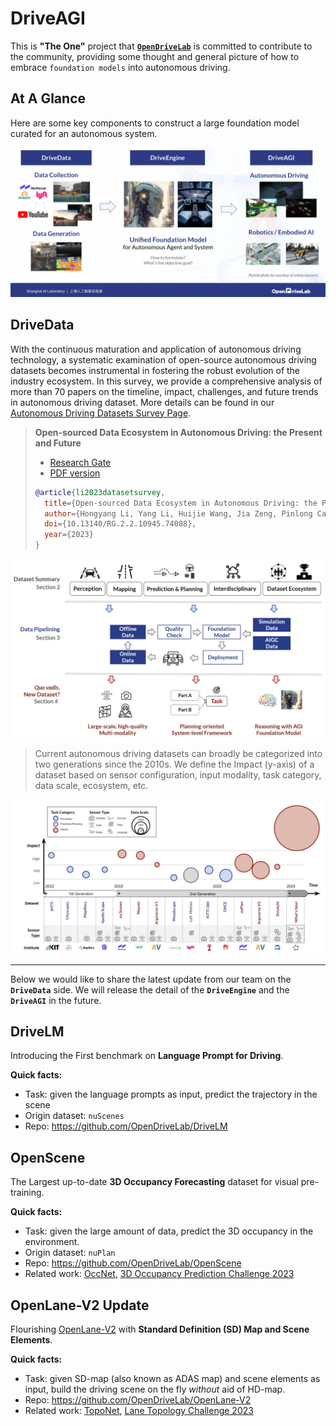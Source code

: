 # DriveAGI
This is **"The One"** project that [**`OpenDriveLab`**](https://opendrivelab.com/) is committed to contribute to the community, providing some thought and general picture of how to embrace `foundation models` into autonomous driving.

## At A Glance

Here are some key components to construct a large foundation model curated for an autonomous system.

![overview](assets/overview.png "overview")

## DriveData


With the continuous maturation and application of autonomous driving technology, a systematic examination of open-source autonomous driving datasets becomes instrumental in fostering the robust evolution of the industry ecosystem. In this survey, we provide a comprehensive analysis of more than 70 papers on the timeline, impact, challenges, and future trends in autonomous driving dataset. More details can be found in our [Autonomous Driving Datasets Survey Page](./Drivedata.md).

> **Open-sourced Data Ecosystem in Autonomous Driving: the Present and Future**
> - [Research Gate](https://www.researchgate.net/publication/375331218_Open-sourced_Data_Ecosystem_in_Autonomous_Driving_the_Present_and_Future?channel=doi)
> - [PDF version](https://opendrivelab.com/Dataset_Survey_Chinese.pdf)
>
> ```bib
> @article{li2023datasetsurvey,
>   title={Open-sourced Data Ecosystem in Autonomous Driving: the Present and Future},
>   author={Hongyang Li, Yang Li, Huijie Wang, Jia Zeng, Pinlong Cai, Dahua Lin, Junchi Yan, Feng Xu, Lu Xiong, Jingdong Wang, Futang Zhu, Kai Yan, Chunjing Xu, Tiancai Wang, Beipeng Mu, Shaoqing Ren, Zhihui Peng, Yu Qiao},
>   doi={10.13140/RG.2.2.10945.74088},
>   year={2023}
> }
> ```
<!-- > [Hongyang Li](https://lihongyang.info/)<sup>1</sup>, Yang Li<sup>1</sup>, [Huijie Wang](https://faikit.github.io/)<sup>1</sup>, [Jia Zeng](https://scholar.google.com/citations?user=kYrUfMoAAAAJ)<sup>1</sup>, Pinlong Cai<sup>1</sup>, Dahua Lin<sup>1</sup>, Junchi Yan<sup>2</sup>, Feng Xu<sup>3</sup>, Lu Xiong<sup>4</sup>, Jingdong Wang<sup>5</sup>, Futang Zhu<sup>6</sup>, Kai Yan<sup>7</sup>, Chunjing Xu<sup>8</sup>, Tiancai Wang<sup>9</sup>, Beipeng Mu<sup>10</sup>, Shaoqing Ren<sup>11</sup>, Zhihui Peng<sup>12</sup>, Yu Qiao<sup>1</sup>
> 
> <sup>1</sup> Shanghai AI Lab, <sup>2</sup> Shanghai Jiao Tong University, <sup>3</sup> Fudan University, <sup>4</sup> Tongji University, <sup>5</sup> Baidu, <sup>6</sup> BYD, <sup>7</sup> Changan, <sup>8</sup> Huawei, <sup>9</sup> Megvii Technology, <sup>10</sup> Meituan, <sup>11</sup> Nio Automotive, <sup>12</sup> Agibot
> -->

![overview](assets/Drivedata_overview.jpg "Drivedata_overview")
>Current autonomous driving datasets can broadly be categorized into two generations since the 2010s. We define the Impact (y-axis) of a dataset based on sensor configuration, input modality, task category, data scale, ecosystem, etc.


![overview](assets/Drivedata_timeline.jpg "Drivedata_timeline")

---
Below we would like to share the latest update from our team on the **`DriveData`** side. We will release the detail of the **`DriveEngine`** and the **`DriveAGI`** in the future.

## DriveLM
Introducing the First benchmark on **Language Prompt for Driving**.

**Quick facts:**
- Task: given the language prompts as input, predict the trajectory in the scene
- Origin dataset: `nuScenes`
- Repo: https://github.com/OpenDriveLab/DriveLM

## OpenScene
The Largest up-to-date **3D Occupancy Forecasting** dataset for visual pre-training.

**Quick facts:**
- Task: given the large amount of data, predict the 3D occupancy in the environment. 
- Origin dataset: `nuPlan`
- Repo: https://github.com/OpenDriveLab/OpenScene
- Related work: [OccNet](https://github.com/OpenDriveLab/OccNet), [3D Occupancy Prediction Challenge 2023](https://opendrivelab.com/AD23Challenge.html#Track3) 

## OpenLane-V2 Update
Flourishing [OpenLane-V2](https://github.com/OpenDriveLab/OpenLane-V2) with **Standard Definition (SD) Map and Scene Elements**.

**Quick facts:**
- Task: given SD-map (also known as ADAS map) and scene elements as input, build the driving scene on the fly _without_ aid of HD-map. 
- Repo: https://github.com/OpenDriveLab/OpenLane-V2
- Related work: [TopoNet](https://github.com/OpenDriveLab/TopoNet), [Lane Topology Challenge 2023](https://opendrivelab.com/AD23Challenge.html#openlane_topology) 

